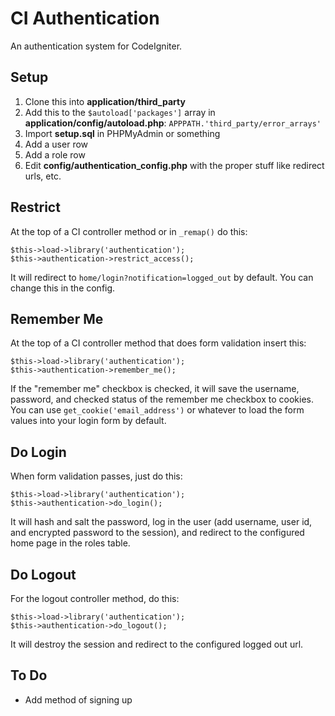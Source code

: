 CI Authentication
============================

An authentication system for CodeIgniter.

Setup
----------------------------

1. Clone this into **application/third_party**
2. Add this to the ```$autoload['packages']``` array in **application/config/autoload.php**:  ```APPPATH.'third_party/error_arrays'```
3. Import **setup.sql** in PHPMyAdmin or something
4. Add a user row
5. Add a role row
6. Edit **config/authentication_config.php** with the proper stuff like redirect urls, etc.

Restrict
----------------------------

At the top of a CI controller method or in ```_remap()``` do this:

    $this->load->library('authentication');
    $this->authentication->restrict_access();

It will redirect to ```home/login?notification=logged_out``` by default. You can change this in the config.

Remember Me
----------------------------

At the top of a CI controller method that does form validation insert this:

    $this->load->library('authentication');
    $this->authentication->remember_me();
    
If the "remember me" checkbox is checked, it will save the username, password, and checked status of the remember me checkbox to cookies. You can use ```get_cookie('email_address')``` or whatever to load the form values into your login form by default.

Do Login
----------------------------

When form validation passes, just do this:

    $this->load->library('authentication');
    $this->authentication->do_login();
    
It will hash and salt the password, log in the user (add username, user id, and encrypted password to the session), and redirect to the configured home page in the roles table.

Do Logout
----------------------------

For the logout controller method, do this:

    $this->load->library('authentication');
    $this->authentication->do_logout();
    
It will destroy the session and redirect to the configured logged out url.

To Do
----------------------------

* Add method of signing up